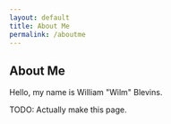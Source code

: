 ```yaml
---
layout: default
title: About Me
permalink: /aboutme
---
```


## About Me
Hello, my name is William "Wilm" Blevins.

TODO: Actually make this page.